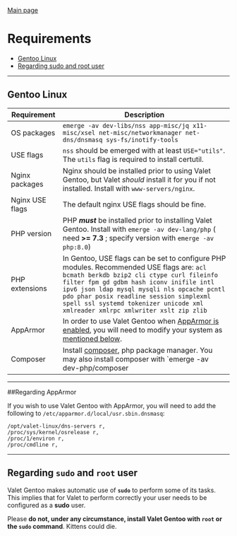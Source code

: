[Main page](index)

# Requirements
- [Gentoo Linux](#gentoo)
- [Regarding sudo and root user](#sudo)

-----
## <a name="gentoo">Gentoo Linux</a>

Requirement | Description
------------- | -------------
OS packages | `emerge -av dev-libs/nss app-misc/jq x11-misc/xsel net-misc/networkmanager net-dns/dnsmasq sys-fs/inotify-tools`
USE flags | `nss` should be emerged with at least `USE="utils"`. The `utils` flag is required to install certutil.
Nginx packages | Nginx should be installed prior to using Valet Gentoo, but Valet *should* install it for you if not installed. Install with `www-servers/nginx`.
Nginx USE flags | The default nginx USE flags should be fine.
PHP version | PHP ***must*** be installed prior to installing Valet Gentoo. Install with `emerge -av dev-lang/php` ( need **>= 7.3** ; specify version with `emerge -av php:8.0`)
PHP extensions | In Gentoo, USE flags can be set to configure PHP modules. Recommended USE flags are: `acl bcmath berkdb bzip2 cli ctype curl fileinfo filter fpm gd gdbm hash iconv inifile intl ipv6 json ldap mysql mysqli nls opcache pcntl pdo phar posix readline session simplexml spell ssl systemd tokenizer unicode xml xmlreader xmlrpc xmlwriter xslt zip zlib`
AppArmor | In order to use Valet Gentoo when [AppArmor is enabled](https://wiki.gentoo.org/wiki/AppArmor), you will need to modify your system as [mentioned below](#apparmor).
Composer | Install [composer](https://wiki.archlinux.org/index.php/PHP#Composer), php package manager. You may also install composer with `emerge -av dev-php/composer

-----
##<a name="apparmor">Regarding AppArmor</a>

If you wish to use Valet Gentoo with AppArmor, you will need to add the following to `/etc/apparmor.d/local/usr.sbin.dnsmasq`:
```
/opt/valet-linux/dns-servers r,
/proc/sys/kernel/osrelease r,
/proc/1/environ r,
/proc/cmdline r,
```

-----
## <a name="sudo">Regarding `sudo` and `root` user</a>

Valet Gentoo makes automatic use of **`sudo`** to perform some of its tasks. This implies that for Valet to perform correctly your user needs to be configured as a **sudo** user.

Please **do not, under any circumstance, install Valet Gentoo with `root` or the `sudo` command**. Kittens could die.